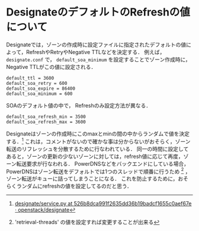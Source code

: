 # DesignateのデフォルトのRefreshの値について
Designateでは，ゾーンの作成時に設定ファイルに指定されたデフォルトの値によって，RefreshやRetryやNegative TTLなどを決定する．
例えば， `designate.conf` で， `default_soa_minimum` を設定することでゾーン作成時に，Negative TTLがこの値に設定される．
```
default_ttl = 3600
default_soa_retry = 600
default_soa_expire = 86400
default_soa_minimum = 600
```

SOAのデフォルト値の中で， Refreshのみ設定方法が異なる．
```
default_soa_refresh_min = 3500
default_soa_refresh_max = 3600
```
Designateはゾーンの作成時にこのmaxとminの間の中からランダムで値を決定する．[^gen_refresh]
これは，コメントがないので確かな事は分からないがおそらく，ゾーン転送のリフレッシュを分散するために行なわれている．
同一の時間に設定してあると，ゾーンの更新の少ないゾーンに対しては，refresh値に応じて再度，ゾーン転送要求が行なわれる．
PowerDNSなどをバックエンドにしている場合，PowerDNSはゾーン転送をデフォルトでは1つのスレッドで順番に行うため [^pdns_zone_thread] ，ゾーン転送がキューに詰ってしまうことになる．
これを防止するために，おそらくランダムにrefreshの値を設定してるのだと思う．


[^gen_refresh]: [designate/service.py at 526b8dca991f2635dd36b19badcf1655c0aef67e · openstack/designate](https://github.com/openstack/designate/blob/526b8dca991f2635dd36b19badcf1655c0aef67e/designate/central/service.py#L823-L834)
[^pdns_zone_thread]: 'retrieval-threads' の値を設定すれば変更することが出来る
